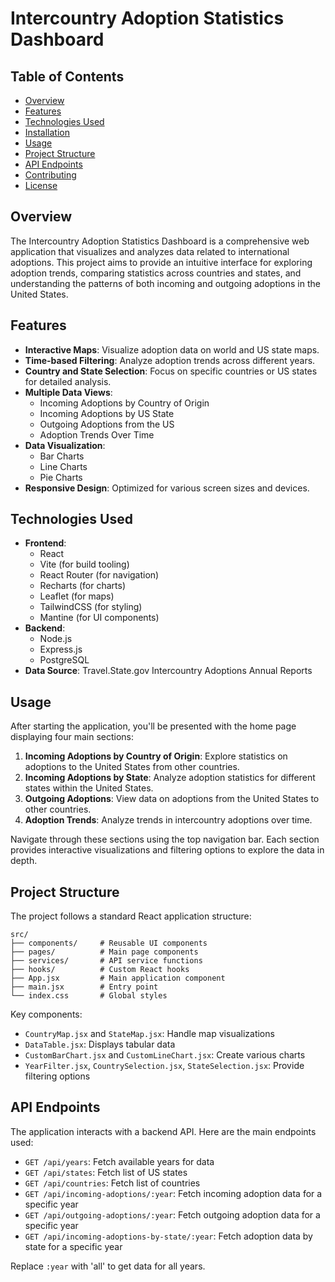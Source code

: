 # Intercountry Adoption Statistics Dashboard

## Table of Contents

- [Overview](#overview)
- [Features](#features)
- [Technologies Used](#technologies-used)
- [Installation](#installation)
- [Usage](#usage)
- [Project Structure](#project-structure)
- [API Endpoints](#api-endpoints)
- [Contributing](#contributing)
- [License](#license)

## Overview

The Intercountry Adoption Statistics Dashboard is a comprehensive web application that visualizes and analyzes data related to international adoptions. This project aims to provide an intuitive interface for exploring adoption trends, comparing statistics across countries and states, and understanding the patterns of both incoming and outgoing adoptions in the United States.

## Features

- **Interactive Maps**: Visualize adoption data on world and US state maps.
- **Time-based Filtering**: Analyze adoption trends across different years.
- **Country and State Selection**: Focus on specific countries or US states for detailed analysis.
- **Multiple Data Views**:
  - Incoming Adoptions by Country of Origin
  - Incoming Adoptions by US State
  - Outgoing Adoptions from the US
  - Adoption Trends Over Time
- **Data Visualization**:
  - Bar Charts
  - Line Charts
  - Pie Charts
- **Responsive Design**: Optimized for various screen sizes and devices.

## Technologies Used

- **Frontend**:
  - React
  - Vite (for build tooling)
  - React Router (for navigation)
  - Recharts (for charts)
  - Leaflet (for maps)
  - TailwindCSS (for styling)
  - Mantine (for UI components)
- **Backend**:
  - Node.js
  - Express.js
  - PostgreSQL
- **Data Source**: Travel.State.gov Intercountry Adoptions Annual Reports

## Usage

After starting the application, you'll be presented with the home page displaying four main sections:

1. **Incoming Adoptions by Country of Origin**: Explore statistics on adoptions to the United States from other countries.
2. **Incoming Adoptions by State**: Analyze adoption statistics for different states within the United States.
3. **Outgoing Adoptions**: View data on adoptions from the United States to other countries.
4. **Adoption Trends**: Analyze trends in intercountry adoptions over time.

Navigate through these sections using the top navigation bar. Each section provides interactive visualizations and filtering options to explore the data in depth.

## Project Structure

The project follows a standard React application structure:

```
src/
├── components/     # Reusable UI components
├── pages/          # Main page components
├── services/       # API service functions
├── hooks/          # Custom React hooks
├── App.jsx         # Main application component
├── main.jsx        # Entry point
└── index.css       # Global styles
```

Key components:

- `CountryMap.jsx` and `StateMap.jsx`: Handle map visualizations
- `DataTable.jsx`: Displays tabular data
- `CustomBarChart.jsx` and `CustomLineChart.jsx`: Create various charts
- `YearFilter.jsx`, `CountrySelection.jsx`, `StateSelection.jsx`: Provide filtering options

## API Endpoints

The application interacts with a backend API. Here are the main endpoints used:

- `GET /api/years`: Fetch available years for data
- `GET /api/states`: Fetch list of US states
- `GET /api/countries`: Fetch list of countries
- `GET /api/incoming-adoptions/:year`: Fetch incoming adoption data for a specific year
- `GET /api/outgoing-adoptions/:year`: Fetch outgoing adoption data for a specific year
- `GET /api/incoming-adoptions-by-state/:year`: Fetch adoption data by state for a specific year

Replace `:year` with 'all' to get data for all years.
